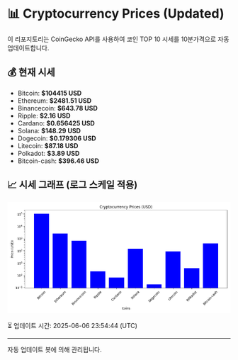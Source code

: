 
# 📊 Cryptocurrency Prices (Updated)

이 리포지토리는 CoinGecko API를 사용하여 코인 TOP 10 시세를 10분가격으로 자동 업데이트합니다.

## 💰 현재 시세
- Bitcoin: **$104415 USD**
- Ethereum: **$2481.51 USD**
- Binancecoin: **$643.78 USD**
- Ripple: **$2.16 USD**
- Cardano: **$0.656425 USD**
- Solana: **$148.29 USD**
- Dogecoin: **$0.179306 USD**
- Litecoin: **$87.18 USD**
- Polkadot: **$3.89 USD**
- Bitcoin-cash: **$396.46 USD**

## 📈 시세 그래프 (로그 스케일 적용)
![Crypto Prices](crypto_prices.png)

⏳ 업데이트 시간: 2025-06-06 23:54:44 (UTC)

---
자동 업데이트 봇에 의해 관리됩니다.
